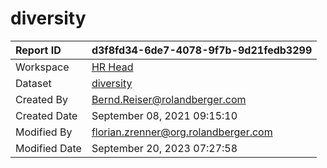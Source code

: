 



# diversity

|Report ID|d3f8fd34-6de7-4078-9f7b-9d21fedb3299|
| :--- | :--- |
|Workspace|[HR Head](../Workspaces/HR-Head.md)|
|Dataset|[diversity](../Datasets/diversity.md)|
|Created By|Bernd.Reiser@rolandberger.com|
|Created Date|September 08, 2021 09:15:10|
|Modified By|florian.zrenner@org.rolandberger.com|
|Modified Date|September 20, 2023 07:27:58|
